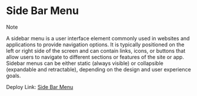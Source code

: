 # Side Bar Menu

> [!NOTE]
> A sidebar menu is a user interface element commonly used in websites and applications to provide navigation options. It is typically positioned on the left or right side of the screen and can contain links, icons, or buttons that allow users to navigate to different sections or features of the site or app. Sidebar menus can be either static (always visible) or collapsible (expandable and retractable), depending on the design and user experience goals.

Deploy Link: [Side Bar Menu](https://bekcodingaddict.github.io/HTML-CSS-Projects/04.SideBarMenu)
